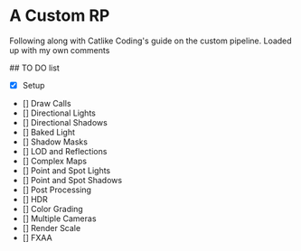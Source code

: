 # A Custom RP

Following along with Catlike Coding's guide on the custom pipeline.
Loaded up with my own comments

\## TO DO list

- [x] Setup
- [] Draw Calls
- [] Directional Lights
- [] Directional Shadows
- [] Baked Light
- [] Shadow Masks
- [] LOD and Reflections
- [] Complex Maps
- [] Point and Spot Lights
- [] Point and Spot Shadows
- [] Post Processing
- [] HDR
- [] Color Grading
- [] Multiple Cameras
- [] Render Scale
- [] FXAA